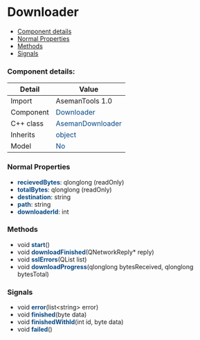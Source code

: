 # Downloader

 * [Component details](#component-details)
 * [Normal Properties](#normal-properties)
 * [Methods](#methods)
 * [Signals](#signals)


### Component details:

|Detail|Value|
|------|-----|
|Import|AsemanTools 1.0|
|Component|<font color='#074885'>Downloader</font>|
|C++ class|<font color='#074885'>AsemanDownloader</font>|
|Inherits|<font color='#074885'>object</font>|
|Model|<font color='#074885'>No</font>|


### Normal Properties

* <font color='#074885'><b>recievedBytes</b></font>: qlonglong (readOnly)
* <font color='#074885'><b>totalBytes</b></font>: qlonglong (readOnly)
* <font color='#074885'><b>destination</b></font>: string
* <font color='#074885'><b>path</b></font>: string
* <font color='#074885'><b>downloaderId</b></font>: int


### Methods

 * void <font color='#074885'><b>start</b></font>()
 * void <font color='#074885'><b>downloadFinished</b></font>(QNetworkReply* reply)
 * void <font color='#074885'><b>sslErrors</b></font>(QList<QSslError> list)
 * void <font color='#074885'><b>downloadProgress</b></font>(qlonglong bytesReceived, qlonglong bytesTotal)


### Signals

 * void <font color='#074885'><b>error</b></font>(list&lt;string&gt; error)
 * void <font color='#074885'><b>finished</b></font>(byte data)
 * void <font color='#074885'><b>finishedWithId</b></font>(int id, byte data)
 * void <font color='#074885'><b>failed</b></font>()


